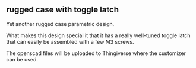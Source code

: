 ## rugged case with toggle latch
Yet another rugged case parametric design.

What makes this design special it that it has a really well-tuned toggle latch that can easily be assembled with a few M3 screws.

The openscad files will be uploaded to Thingiverse where the customizer can be used.
